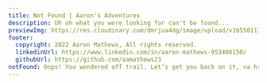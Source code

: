 ```yaml
---
title: Not Found | Aaron's Adventures
description: Uh oh what you were looking for can't be found...
previewImg: https://res.cloudinary.com/dmrjua4dg/image/upload/v1655011722/Adventure%20Blog/dirty-harrys-peak/mountain-1.jpg
footer:
  copyright: 2022 Aaron Mathews, All rights reserved.
  linkedinUrl: https://www.linkedin.com/in/aaron-mathews-953408150/
  githubUrl: https://github.com/aamathews23
notFound: Oops! You wondered off trail. Let’s get you back on it, <a href="/">click here.</a>
---
```

